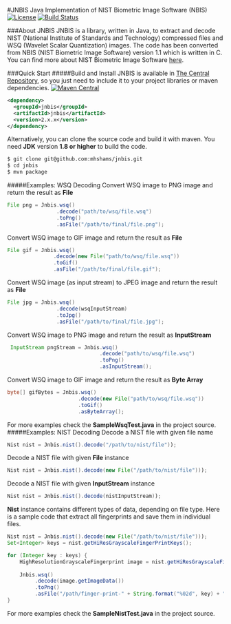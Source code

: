 #JNBIS
Java Implementation of NIST Biometric Image Software (NBIS) 
[![License](https://pypip.in/license/apache-libcloud/badge.png)]() [![Build Status](https://travis-ci.org/mhshams/jnbis.svg?branch=master)](https://travis-ci.org/mhshams/jnbis)

###About JNBIS
JNBIS is a library, written in Java, to extract and decode NIST (National Institute of Standards and Technology) compressed files and WSQ (Wavelet Scalar Quantization) images. 
The code has been converted from NBIS (NIST Biometric Image Software) version 1.1 which is written in C.
You can find more about NIST Biometric Image Software [here](http://www.nist.gov/itl/iad/ig/nbis.cfm).

###Quick Start
#####Build and Install
JNBIS is available in [The Central Repository](http://search.maven.org/#browse), so you just need to include it to your project libraries or maven dependencies.
[![Maven Central](https://maven-badges.herokuapp.com/maven-central/com.github.mhshams/jnbis/badge.svg)](https://maven-badges.herokuapp.com/maven-central/com.github.mhshams/jnbis)

```xml
<dependency>
  <groupId>jnbis</groupId>
  <artifactId>jnbis</artifactId>
  <version>2.x.x</version>
</dependency>
```

Alternatively, you can clone the source code and build it with maven. You need **JDK** version **1.8 or higher** to build the code. 
```bash
$ git clone git@github.com:mhshams/jnbis.git
$ cd jnbis
$ mvn package
```
#####Examples: WSQ Decoding 
Convert WSQ image to PNG image and return the result as **File**
```Java
File png = Jnbis.wsq()
                .decode("path/to/wsq/file.wsq")
                .toPng()
                .asFile("/path/to/final/file.png");
```
Convert WSQ image to GIF image and return the result as **File**
 ```Java
File gif = Jnbis.wsq()
                .decode(new File("path/to/wsq/file.wsq"))
                .toGif()
                .asFile("/path/to/final/file.gif");
```
Convert WSQ image (as input stream) to JPEG image and return the result as **File**
```Java
File jpg = Jnbis.wsq()
                .decode(wsqInputStream)
                .toJpg()
                .asFile("/path/to/final/file.jpg");
 ```
 Convert WSQ image to PNG image and return the result as **InputStream** 
```Java
 InputStream pngStream = Jnbis.wsq()
                              .decode("path/to/wsq/file.wsq")
                              .toPng()
                              .asInputStream();
```
Convert WSQ image to GIF image and return the result as **Byte Array**
```Java
byte[] gifBytes = Jnbis.wsq()
                       .decode(new File("path/to/wsq/file.wsq"))
                       .toGif()
                       .asByteArray();
```
 
For more examples check the **SampleWsqTest.java** in the project source. 
#####Examples: NIST Decoding 
Decode a NIST file with given file name
```Java
Nist nist = Jnbis.nist().decode("/path/to/nist/file"));
```

Decode a NIST file with given **File** instance
```Java
Nist nist = Jnbis.nist().decode(new File("/path/to/nist/file")));
```

Decode a NIST file with given **InputStream** instance
```Java
Nist nist = Jnbis.nist().decode(nistInputStream));
```

**Nist** instance contains different types of data, depending on file type. 
Here is a sample code that extract all fingerprints and save them in individual files. 
```Java
Nist nist = Jnbis.nist().decode(new File("/path/to/nist/file")));
Set<Integer> keys = nist.getHiResGrayscaleFingerPrintKeys();

for (Integer key : keys) {
    HighResolutionGrayscaleFingerprint image = nist.getHiResGrayscaleFingerprint(key);
    
    Jnbis.wsq()
         .decode(image.getImageData())
         .toPng()
         .asFile("/path/finger-print-" + String.format("%02d", key) + ".png");
}
 ```
For more examples check the **SampleNistTest.java** in the project source. 
